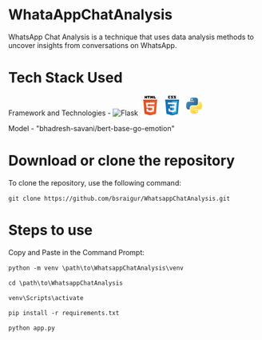 # WhataAppChatAnalysis

WhatsApp Chat Analysis is a technique that uses data analysis methods to uncover insights from conversations on WhatsApp.

# Tech Stack Used
Framework and Technologies - 
<img src="https://www.vectorlogo.zone/logos/pocoo_flask/pocoo_flask-icon.svg" alt="Flask" width="40" height="40"/></a>
<img src="https://raw.githubusercontent.com/devicons/devicon/master/icons/html5/html5-original-wordmark.svg" alt="HTML5" width="40" height="40"/></a>
<img src="https://raw.githubusercontent.com/devicons/devicon/master/icons/css3/css3-original-wordmark.svg" alt="CSS" width="40" height="40"/></a>
<img src="https://raw.githubusercontent.com/devicons/devicon/master/icons/python/python-original.svg" alt="Python" width="40" height="40"/></a>

Model - "bhadresh-savani/bert-base-go-emotion"

# Download or clone the repository

To clone the repository, use the following command:

```
git clone https://github.com/bsraigur/WhatsappChatAnalysis.git
```

# Steps to use
Copy and Paste in the Command Prompt:
```
python -m venv \path\to\WhatsappChatAnalysis\venv
```
```
cd \path\to\WhatsappChatAnalysis
```
```
venv\Scripts\activate
```
```
pip install -r requirements.txt
```
```
python app.py
```
